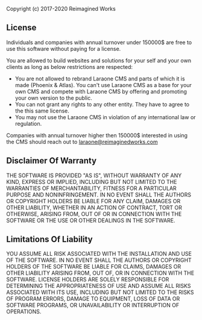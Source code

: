 Copyright (c) 2017-2020 Reimagined Works

## License
Individuals and companies with annual turnover under 150000$ are free to use this software without
paying for a license.

You are allowed to build websites and solutions for your self and your own clients as long as
below restrictions are respected:

 * You are not allowed to rebrand Laraone CMS and parts of which it is made (Phoenix & Atlas).
   You can't use Laraone CMS as a base for your own CMS and compete with Laraone CMS by offering
   and promoting your own version to the public.
 * You can not grant any rights to any other entity. They have to agree to the this same license.
 * You may not use the Laraone CMS in violation of any international law or regulation.

Companies with annual turnover higher then 150000$ interested in using the CMS should reach out to 
laraone@reimaginedworks.com

## Disclaimer Of Warranty
THE SOFTWARE IS PROVIDED "AS IS", WITHOUT WARRANTY OF ANY KIND, EXPRESS OR IMPLIED, INCLUDING BUT NOT
LIMITED TO THE WARRANTIES OF MERCHANTABILITY, FITNESS FOR A PARTICULAR PURPOSE AND NONINFRINGEMENT. IN
NO EVENT SHALL THE AUTHORS OR COPYRIGHT HOLDERS BE LIABLE FOR ANY CLAIM, DAMAGES OR OTHER LIABILITY,
WHETHER IN AN ACTION OF CONTRACT, TORT OR OTHERWISE, ARISING FROM, OUT OF OR IN CONNECTION WITH THE
SOFTWARE OR THE USE OR OTHER DEALINGS IN THE SOFTWARE.

## Limitations Of Liability
YOU ASSUME ALL RISK ASSOCIATED WITH THE INSTALLATION AND USE OF THE SOFTWARE. IN NO EVENT SHALL THE AUTHORS
OR COPYRIGHT HOLDERS OF THE SOFTWARE BE LIABLE FOR CLAIMS, DAMAGES OR OTHER LIABILITY ARISING FROM, OUT OF,
OR IN CONNECTION WITH THE SOFTWARE. LICENSE HOLDERS ARE SOLELY RESPONSIBLE FOR DETERMINING THE APPROPRIATENESS
OF USE AND ASSUME ALL RISKS ASSOCIATED WITH ITS USE, INCLUDING BUT NOT LIMITED TO THE RISKS OF PROGRAM ERRORS,
DAMAGE TO EQUIPMENT, LOSS OF DATA OR SOFTWARE PROGRAMS, OR UNAVAILABILITY OR INTERRUPTION OF OPERATIONS.